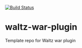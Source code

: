 [![Build Status](https://travis-ci.org/waltz-controls/magix-war-plugin.svg?branch=master)](https://travis-ci.org/waltz-controls/magix-war-plugin)

# waltz-war-plugin
Template repo for Waltz war plugin
